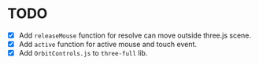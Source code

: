 # TODO

- [x] Add  `releaseMouse` function for resolve can move outside three.js scene.
- [x] Add `active` function for active mouse and touch event.
- [x] Add `OrbitControls.js` to `three-full` lib.
